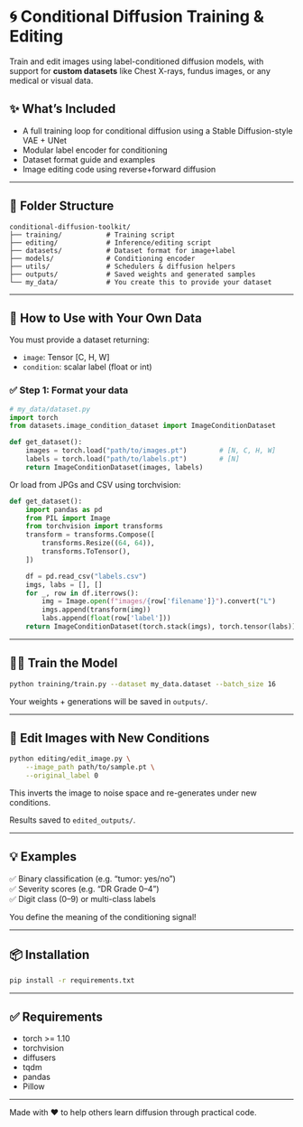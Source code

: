
# 🌀 Conditional Diffusion Training & Editing

Train and edit images using label-conditioned diffusion models, with support for **custom datasets** like Chest X-rays, fundus images, or any medical or visual data.

## ✨ What’s Included
- A full training loop for conditional diffusion using a Stable Diffusion-style VAE + UNet
- Modular label encoder for conditioning
- Dataset format guide and examples
- Image editing code using reverse+forward diffusion

---

## 📁 Folder Structure

```
conditional-diffusion-toolkit/
├── training/           # Training script
├── editing/            # Inference/editing script
├── datasets/           # Dataset format for image+label
├── models/             # Conditioning encoder
├── utils/              # Schedulers & diffusion helpers
├── outputs/            # Saved weights and generated samples
└── my_data/            # You create this to provide your dataset
```

---

## 🧠 How to Use with Your Own Data

You must provide a dataset returning:
- `image`: Tensor [C, H, W]
- `condition`: scalar label (float or int)

### ✅ Step 1: Format your data

```python
# my_data/dataset.py
import torch
from datasets.image_condition_dataset import ImageConditionDataset

def get_dataset():
    images = torch.load("path/to/images.pt")        # [N, C, H, W]
    labels = torch.load("path/to/labels.pt")        # [N]
    return ImageConditionDataset(images, labels)
```

Or load from JPGs and CSV using torchvision:

```python
def get_dataset():
    import pandas as pd
    from PIL import Image
    from torchvision import transforms
    transform = transforms.Compose([
        transforms.Resize((64, 64)),
        transforms.ToTensor(),
    ])

    df = pd.read_csv("labels.csv")
    imgs, labs = [], []
    for _, row in df.iterrows():
        img = Image.open(f"images/{row['filename']}").convert("L")
        imgs.append(transform(img))
        labs.append(float(row['label']))
    return ImageConditionDataset(torch.stack(imgs), torch.tensor(labs))
```

---

## 🏋️‍♀️ Train the Model

```bash
python training/train.py --dataset my_data.dataset --batch_size 16
```

Your weights + generations will be saved in `outputs/`.

---

## 🎨 Edit Images with New Conditions

```bash
python editing/edit_image.py \
    --image_path path/to/sample.pt \
    --original_label 0
```

This inverts the image to noise space and re-generates under new conditions.

Results saved to `edited_outputs/`.

---

## 💡 Examples

✅ Binary classification (e.g. “tumor: yes/no”)  
✅ Severity scores (e.g. “DR Grade 0–4”)  
✅ Digit class (0–9) or multi-class labels

You define the meaning of the conditioning signal!

---

## 📦 Installation

```bash
pip install -r requirements.txt
```

---

## ✅ Requirements

- torch >= 1.10
- torchvision
- diffusers
- tqdm
- pandas
- Pillow

---

Made with ❤️ to help others learn diffusion through practical code.
